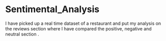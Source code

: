 # Sentimental_Analysis
I have picked up a real time dataset of a restaurant and put my analysis on the reviews section where I have compared the positive, negative and neutral section .

